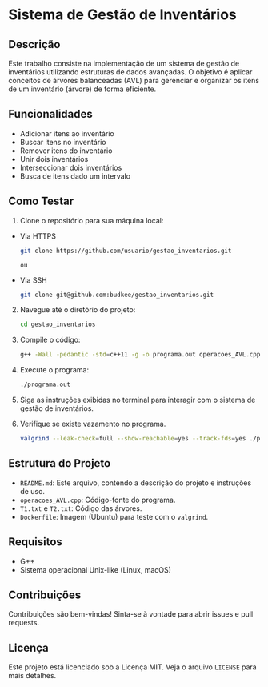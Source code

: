 # Sistema de Gestão de Inventários
## Descrição
Este trabalho consiste na implementação de um sistema de gestão de inventários utilizando estruturas de dados avançadas. O objetivo é aplicar conceitos de árvores balanceadas (AVL) para gerenciar e organizar os itens de um inventário (árvore) de forma eficiente.

## Funcionalidades
- Adicionar itens ao inventário
- Buscar itens no inventário
- Remover itens do inventário
- Unir dois inventários
- Interseccionar dois inventários
- Busca de itens dado um intervalo

## Como Testar
1. Clone o repositório para sua máquina local:

- Via HTTPS

    ```sh
    git clone https://github.com/usuario/gestao_inventarios.git
    ```
    `ou`

- Via SSH

    ```sh
    git clone git@github.com:budkee/gestao_inventarios.git
    ```

2. Navegue até o diretório do projeto:
   
    ```sh
    cd gestao_inventarios
    ```

3. Compile o código:
    ```sh
    g++ -Wall -pedantic -std=c++11 -g -o programa.out operacoes_AVL.cpp
    ```
4. Execute o programa:
    ```sh
    ./programa.out
    ```
5. Siga as instruções exibidas no terminal para interagir com o sistema de gestão de inventários.

6. Verifique se existe vazamento no programa.
    ``` sh
    valgrind --leak-check=full --show-reachable=yes --track-fds=yes ./programa.out operacoes_AVL.cpp    
    ```

## Estrutura do Projeto

- `README.md`: Este arquivo, contendo a descrição do projeto e instruções de uso.
- `operacoes_AVL.cpp`: Código-fonte do programa.
- `T1.txt` e `T2.txt`: Código das árvores.
- `Dockerfile`: Imagem (Ubuntu) para teste com o `valgrind`.

## Requisitos

- G++
- Sistema operacional Unix-like (Linux, macOS)

## Contribuições
Contribuições são bem-vindas! Sinta-se à vontade para abrir issues e pull requests.

## Licença
Este projeto está licenciado sob a Licença MIT. Veja o arquivo `LICENSE` para mais detalhes.

